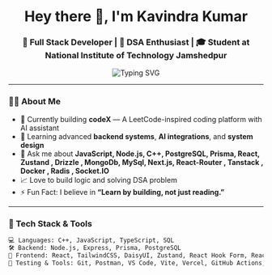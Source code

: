 <h1 align="center">Hey there 👋, I'm Kavindra Kumar</h1>
<h3 align="center">🚀 Full Stack Developer | 🧠 DSA Enthusiast | 🎓 Student at National Institute of Technology Jamshedpur</h3>

<p align="center">
  <img src="https://readme-typing-svg.demolab.com?font=Fira+Code&pause=1000&center=true&vCenter=true&multiline=true&width=435&lines=Code+Craftsman+%F0%9F%94%A5;Love+building+scalable+apps+%F0%9F%9A%80;Full-stack+with+focus+on+backend+%F0%9F%92%BB;Always+learning%2C+always+building+%F0%9F%93%9A" alt="Typing SVG" />
</p>

---

### 🧑‍💻 About Me

- 🔭 Currently building **codeX** — A LeetCode-inspired coding platform with AI assistant
- 🌱 Learning advanced **backend systems**, **AI integrations**, and **system design**
- 💬 Ask me about **JavaScript, Node.js, C++, PostgreSQL, Prisma, React, Zustand , Drizzle , MongoDb, MySql, Next.js, React-Router , Tanstack , Docker , Radis , Socket.IO**
- 📈 Love to build logic and solving DSA problem
- ⚡ Fun Fact: I believe in **“Learn by building, not just reading.”**

---

### 🔧 Tech Stack & Tools

```txt
💻 Languages: C++, JavaScript, TypeScript, SQL  
🛠️ Backend: Node.js, Express, Prisma, PostgreSQL  
🧩 Frontend: React, TailwindCSS, DaisyUI, Zustand, React Hook Form, React-Router, Tanstack, Radis , Socket.IO
🧪 Testing & Tools: Git, Postman, VS Code, Vite, Vercel, GitHub Actions, Docker , Docker-Compose
